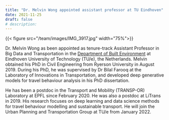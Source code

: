 ```yaml
---
title: "Dr. Melvin Wong appointed assistant professor at TU Eindhoven"
date: 2021-11-25
draft: false
# description:
---
```


{{< figure src="/team/images/IMG_3917.jpg" width="75%">}}

<!--more-->

Dr. Melvin Wong as been appointed as tenure-track Assistant Professor in Big Data and Transportation in the [Department of Built Environment](https://www.tue.nl/en/our-university/departments/built-environment/) at Eindhoven University of Technology (TU/e), the Netherlands. Melvin obtained his PhD in Civil Engineering from Ryerson University in August 2019. During his PhD, he was supervised by Dr Bilal Farooq at the Laboratory of Innovations in Transportation, and developed deep generative models for travel behaviour analysis in his PhD dissertation.

He has been a postdoc in the Transport and Mobility (TRANSP-OR) Laboratory at EPFL since February 2020. He was also a postdoc at LiTrans in 2019. His research focuses on deep learning and data science methods for travel behaviour modelling and sustainable transport. He will join the Urban Planning and Transportation Group at TU/e from January 2022.
